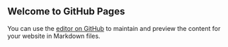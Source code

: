 ## Welcome to GitHub Pages

You can use the [editor on GitHub](https://github.com/pawansen/app-purchase-ci-library/edit/master/README.md) to maintain and preview the content for your website in Markdown files.

